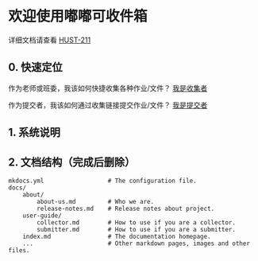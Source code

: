 # 欢迎使用嘟嘟可收件箱

详细文档请查看 [HUST-211](https://baidu.com)

## 0. 快速定位

作为老师或班委，我该如何快捷收集各种作业/文件？ [我是收集者](./user-guide/collector.md)

作为提交者，我该如何通过收集链接提交作业/文件？ [我是提交者](./user-guide/submitter.md)

## 1. 系统说明

## 2. 文档结构（完成后删除）

    mkdocs.yml                  # The configuration file.
    docs/
        about/
            about-us.md         # Who we are.
            release-notes.md    # Release notes about project.
        user-guide/
            collector.md        # How to use if you are a collector.
            submitter.md        # How to use if you are a submitter.
        index.md                # The documentation homepage.
        ...                     # Other markdown pages, images and other files.
